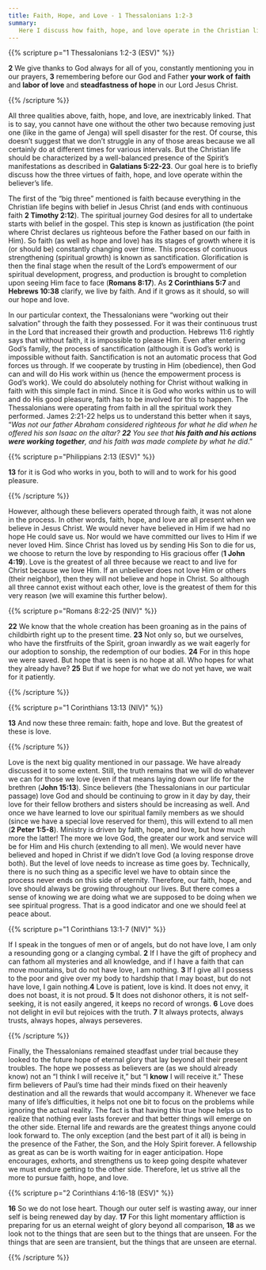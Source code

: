 ```yaml
---
title: Faith, Hope, and Love - 1 Thessalonians 1:2-3
summary: 
   Here I discuss how faith, hope, and love operate in the Christian life. 
---
```


{{% scripture p="1 Thessalonians 1:2-3 (ESV)" %}}  

**2** We give thanks to God always for all of you, constantly mentioning you in our prayers, **3** remembering before our God and Father **your work of** **faith** and **labor of love** and **steadfastness of hope** in our Lord Jesus Christ.                                 

{{% /scripture %}}  

All three qualities above, faith, hope, and love, are inextricably linked. That is to say, you cannot have one without the other two because removing just one (like in the game of Jenga) will spell disaster for the rest. Of course, this doesn’t suggest that we don’t struggle in any of those areas because we all certainly do at different times for various intervals. But the Christian life should be characterized by a well-balanced presence of the Spirit’s manifestations as described in **Galatians 5:22-23**. Our goal here is to briefly discuss how the three virtues of faith, hope, and love operate within the believer’s life. 

The first of the “big three” mentioned is faith because everything in the Christian life begins with belief in Jesus Christ (and ends with continuous faith **2 Timothy 2:12**). The spiritual journey God desires for all to undertake starts with belief in the gospel. This step is known as justification (the point where Christ declares us righteous before the Father based on our faith in Him). So faith (as well as hope and love) has its stages of growth where it is (or should be) constantly changing over time. This process of continuous strengthening (spiritual growth) is known as sanctification. Glorification is then the final stage when the result of the Lord’s empowerment of our spiritual development, progress, and production is brought to completion upon seeing Him face to face (**Romans 8:17**). As **2 Corinthians 5:7** and **Hebrews 10:38** clarify, we live by faith. And if it grows as it should, so will our hope and love. 

In our particular context, the Thessalonians were “working out their salvation” through the faith they possessed. For it was their continuous trust in the Lord that increased their growth and production. Hebrews 11:6 rightly says that without faith, it is impossible to please Him. Even after entering God’s family, the process of sanctification (although it is God’s work) is impossible without faith. Sanctification is not an automatic process that God forces us through. If we cooperate by trusting in Him (obedience), then God can and will do His work within us (hence the empowerment process is God’s work). We could do absolutely nothing for Christ without walking in faith with this simple fact in mind. Since it is God who works within us to will and do His good pleasure, faith has to be involved for this to happen. The Thessalonians were operating from faith in all the spiritual work they performed. James 2:21-22 helps us to understand this better when it says, “*Was not our father Abraham considered righteous for what he did when he offered his son Isaac on the altar? **22** You see that **his faith and his actions were working together**, and his faith was made complete by what he did*.” 

{{% scripture p="Philippians 2:13 (ESV)" %}}  

**13** for it is God who works in you, both to will and to work for his good pleasure. 

{{% /scripture %}}  

However, although these believers operated through faith, it was not alone in the process. In other words, faith, hope, and love are all present when we believe in Jesus Christ. We would never have believed in Him if we had no hope He could save us. Nor would we have committed our lives to Him if we never loved Him. Since Christ has loved us by sending His Son to die for us, we choose to return the love by responding to His gracious offer (**1 John 4:19**). Love is the greatest of all three because we react to and live for Christ because we love Him. If an unbeliever does not love Him or others (their neighbor), then they will not believe and hope in Christ. So although all three cannot exist without each other, love is the greatest of them for this very reason (we will examine this further below). 

{{% scripture p="Romans 8:22-25 (NIV)" %}}  

**22** We know that the whole creation has been groaning as in the pains of childbirth right up to the present time. **23** Not only so, but we ourselves, who have the firstfruits of the Spirit, groan inwardly as we wait eagerly for our adoption to sonship, the redemption of our bodies. **24** For in this hope we were saved. But hope that is seen is no hope at all. Who hopes for what they already have? **25** But if we hope for what we do not yet have, we wait for it patiently.                          

{{% /scripture %}}  

{{% scripture p="1 Corinthians 13:13 (NIV)" %}}  

**13** And now these three remain: faith, hope and love. But the greatest of these is love. 

{{% /scripture %}}  

Love is the next big quality mentioned in our passage. We have already discussed it to some extent. Still, the truth remains that we will do whatever we can for those we love (even if that means laying down our life for the brethren (**John 15:13**). Since believers (the Thessalonians in our particular passage) love God and should be continuing to grow in it day by day, their love for their fellow brothers and sisters should be increasing as well. And once we have learned to love our spiritual family members as we should (since we have a special love reserved for them), this will extend to all men (**2 Peter 1:5-8**). Ministry is driven by faith, hope, and love, but how much more the latter! The more we love God, the greater our work and service will be for Him and His church (extending to all men). We would never have believed and hoped in Christ if we didn’t love God (a loving response drove both). But the level of love needs to increase as time goes by. Technically, there is no such thing as a specific level we have to obtain since the process never ends on this side of eternity. Therefore, our faith, hope, and love should always be growing throughout our lives. But there comes a sense of knowing we are doing what we are supposed to be doing when we see spiritual progress. That is a good indicator and one we should feel at peace about. 

{{% scripture p="1 Corinthians 13:1-7 (NIV)" %}}  

If I speak in the tongues of men or of angels, but do not have love, I am only a resounding gong or a clanging cymbal. **2** If I have the gift of prophecy and can fathom all mysteries and all knowledge, and if I have a faith that can move mountains, but do not have love, I am nothing. **3** If I give all I possess to the poor and give over my body to hardship that I may boast, but do not have love, I gain nothing.**4** Love is patient, love is kind. It does not envy, it does not boast, it is not proud. **5** It does not dishonor others, it is not self-seeking, it is not easily angered, it keeps no record of wrongs. **6** Love does not delight in evil but rejoices with the truth. **7** It always protects, always trusts, always hopes, always perseveres.                              

{{% /scripture %}}  

Finally, the Thessalonians remained steadfast under trial because they looked to the future hope of eternal glory that lay beyond all their present troubles. The hope we possess as believers are (as we should already know) not an “I think I will receive it,” but “I **know** I will receive it.” These firm believers of Paul’s time had their minds fixed on their heavenly destination and all the rewards that would accompany it. Whenever we face many of life’s difficulties, it helps not one bit to focus on the problems while ignoring the actual reality. The fact is that having this true hope helps us to realize that nothing ever lasts forever and that better things will emerge on the other side. Eternal life and rewards are the greatest things anyone could look forward to. The only exception (and the best part of it all) is being in the presence of the Father, the Son, and the Holy Spirit forever. A fellowship as great as can be is worth waiting for in eager anticipation. Hope encourages, exhorts, and strengthens us to keep going despite whatever we must endure getting to the other side. Therefore, let us strive all the more to pursue faith, hope, and love. 

{{% scripture p="2 Corinthians 4:16-18 (ESV)" %}}  

**16** So we do not lose heart. Though our outer self is wasting away, our inner self is being renewed day by day. **17** For this light momentary affliction is preparing for us an eternal weight of glory beyond all comparison, **18** as we look not to the things that are seen but to the things that are unseen. For the things that are seen are transient, but the things that are unseen are eternal.                                                

{{% /scripture %}}  

